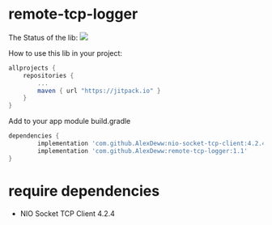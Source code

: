 # remote-tcp-logger

The Status of the lib: 
[![](https://jitpack.io/v/AlexDeww/remote-tcp-logger.svg)](https://jitpack.io/#AlexDeww/remote-tcp-logger)

How to use this lib in your project:
```gradle
allprojects {
	repositories {
		...
		maven { url "https://jitpack.io" }
	}
}
```

Add to your app module build.gradle
```gradle
dependencies {
        implementation 'com.github.AlexDeww:nio-socket-tcp-client:4.2.4'
        implementation 'com.github.AlexDeww:remote-tcp-logger:1.1'
}
```

# require dependencies
* NIO Socket TCP Client 4.2.4
